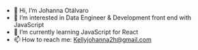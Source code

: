 - 👋 Hi, I’m Johanna Otálvaro
- 👀 I’m interested in Data Engineer & Development front end with JavaScript 
- 🌱 I’m currently learning JavaScript for React
- 📫 How to reach me: Kellyjohanna2h@gmail.com

<!---
JohaOtalv/JohaOtalv is a ✨ special ✨ repository because its `README.md` (this file) appears on your GitHub profile.
You can click the Preview link to take a look at your changes.
--->
